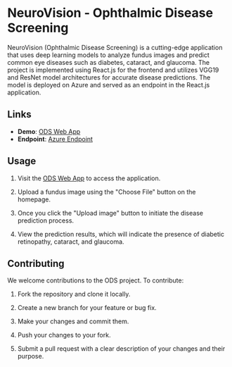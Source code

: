 # NeuroVision - Ophthalmic Disease Screening

NeuroVision (Ophthalmic Disease Screening) is a cutting-edge application that uses deep learning models to analyze fundus images and predict common eye diseases such as diabetes, cataract, and glaucoma. The project is implemented using React.js for the frontend and utilizes VGG19 and ResNet model architectures for accurate disease predictions. The model is deployed on Azure and served as an endpoint in the React.js application.

## Links

- **Demo**: [ODS Web App](https://ods-ten.vercel.app/)
- **Endpoint**: [Azure Endpoint](https://opthalmic.azurewebsites.net/)

## Usage

1. Visit the [ODS Web App](https://ods-ten.vercel.app/) to access the application.

2. Upload a fundus image using the "Choose File" button on the homepage.

3. Once you click the "Upload image" button to initiate the disease prediction process.

4. View the prediction results, which will indicate the presence of diabetic retinopathy, cataract, and glaucoma.

## Contributing

We welcome contributions to the ODS project. To contribute:

1. Fork the repository and clone it locally.

2. Create a new branch for your feature or bug fix.

3. Make your changes and commit them.

4. Push your changes to your fork.

5. Submit a pull request with a clear description of your changes and their purpose.
